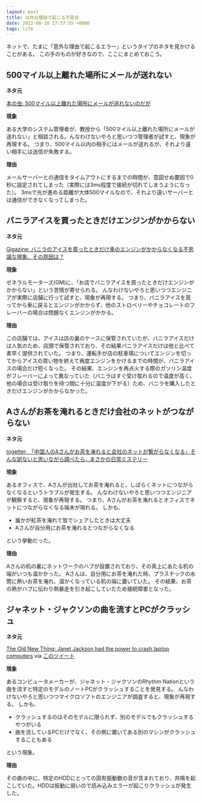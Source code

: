 ```yaml
---
layout: post
title: 以外な理由で起こる不具合
date: 2022-08-18 17:57:55 +0900
tags: life
---
```


ネットで、たまに「意外な理由で起こるエラー」というタイプのネタを見かけることがある。
この手のものが好きなので、ここにまとめておこう。

## 500マイル以上離れた場所にメールが送れない

**ネタ元**

[本の虫: 500マイル以上離れた場所にメールが送れないのだが](https://cpplover.blogspot.com/2015/04/500.html)

**現象**

ある大学のシステム管理者が、教授から「500マイル以上離れた場所にメールが送れない」と相談される。んなわけないやろと思いつつ管理者が試すと、現象が再現する。
つまり、500マイル以内の相手にはメールが送れるが、それより遠い相手には送信が失敗する。

**理由**

メールサーバーとの通信をタイムアウトにするまでの時間が、意図せぬ要因で0秒に設定されてしまった（実際には3ms程度で接続が切れてしまうようになった）。
3msで光が進める距離が大体500マイルなので、それより遠いサーバーとは通信ができなくなってしまった。

## バニラアイスを買ったときだけエンジンがかからない

**ネタ元**

[Gigazine: バニラのアイスを買ったときだけ車のエンジンがかからなくなる不思議な現象、その原因は？](https://gigazine.net/news/20200511-vanilla-ice-allergic-car/)

**現象**

ゼネラルモーターズ(GM)に、「お店でバニラアイスを買ったときだけエンジンがかからない」という苦情が寄せられる。
んなわけないやろと思いつつエンジニアが実際に店舗に行って試すと、現象が再現する。
つまり、バニラアイスを買ってから車に戻るとエンジンがかからず、他のストロベリーやチョコレートのフレーバーの場合は問題なくエンジンがかかる。

**理由**

この店舗では、アイスは店の裏のケースに保管されていたが、バニラアイスだけは人気のため、店頭で保管されており、その結果バニラアイスだけは他と比べて素早く提供されていた。
つまり、運転手が店の駐車場についてエンジンを切ってからアイスの買い物を終えて再度エンジンをかけるまでの時間が、バニラアイスの場合だけ短くなった。
その結果、エンジンを再点火する際のガソリン温度がフレーバーによって異なっていた（バニラはすぐ受け取れるので温度が高く、他の場合は受け取りを待つ間に十分に温度が下がる）ため、バニラを購入したときだけエンジンがかからなかった。

## Aさんがお茶を淹れるときだけ会社のネットがつながらない

**ネタ元**

[togetter: 「中国人のAさんがお茶を淹れると会社のネットが繋がらなくなる」そんな訳ないと思いながら調べたら…まさかの日常ミステリー](https://togetter.com/li/1618067)

**現象**

あるオフィスで、Aさんが出社してお茶を淹れると、しばらくネットにつながらなくなるというトラブルが発生する。
んなわけないやろと思いつつエンジニアが観察すると、現象が再現する。
つまり、Aさんがお茶を淹れるとオフィスでネットにつながらなくなる端末が現れる。
しかも、

- 誰かが紅茶を淹れて皆でシェアしたときは大丈夫
- Aさんが自分用にお茶を淹れるとつながらなくなる

という挙動だった。

**理由**

Aさんの机の裏にネットワークのハブが設置されており、その真上にあたる机の端がいつも温かかった。
Aさんは、自分用にお茶を淹れた時、プラスチックの水筒に熱いお茶を淹れ、温かくなっている机の端に置いていた。
その結果、お茶の熱がハブに伝わり熱暴走を引き起こしていたため接続障害となった。

## ジャネット・ジャクソンの曲を流すとPCがクラッシュ

**ネタ元**

[The Old New Thing: Janet Jackson had the power to crash laptop computers](https://devblogs.microsoft.com/oldnewthing/20220816-00/?p=106994)
via [このツイート](https://twitter.com/mootastic/status/1560073106622140416)

**現象**

あるコンピュータメーカーが、ジャネット・ジャクソンのRhythm Nationという曲を流すと特定のモデルのノートPCがクラッシュすることを発見する。
んなわけないやろと思いつつマイクロソフトのエンジニアが調査すると、現象が再現する。
しかも、

- クラッシュするのはそのモデルに限られず、別のモデルでもクラッシュするやつがいる
- 曲を流しているPCだけでなく、その側に置いてある別のマシンがクラッシュすることもある

という現象。

**理由**

その曲の中に、特定のHDDにとっての固有振動数の音が含まれており、共鳴を起こしていた。HDDは振動に弱いので読み込みエラーが起こりクラッシュが発生した。
